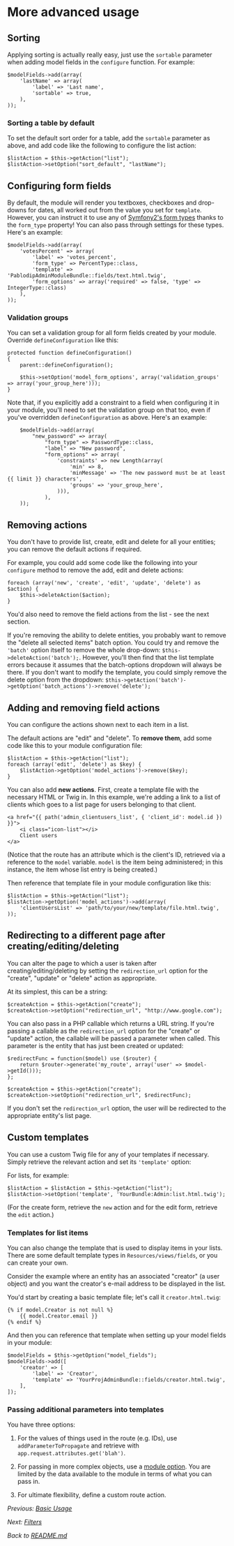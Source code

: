 # More advanced usage

## Sorting

Applying sorting is actually really easy, just use the `sortable` parameter when adding model fields in the `configure` function.  For example:

    $modelFields->add(array(
        'lastName' => array(
            'label' => 'Last name',
            'sortable' => true,
        ),
    ));

### Sorting a table by default

To set the default sort order for a table, add the `sortable` parameter as above, and add code like the
following to configure the list action:

    $listAction = $this->getAction("list");
    $listAction->setOption("sort_default", "lastName");

## Configuring form fields

By default, the module will render you textboxes, checkboxes and drop-downs for dates, all worked out from the value you set for `template`.  However, you can instruct it to use any of [Symfony2's form types](http://symfony.com/doc/current/reference/forms/types.html) thanks to the `form_type` property!
You can also pass through settings for these types.  Here's an example:

    $modelFields->add(array(
        'votesPercent' => array(
            'label' => 'votes_percent',
            'form_type' => PercentType::class,
            'template' => 'PablodipAdminModuleBundle::fields/text.html.twig',
            'form_options' => array('required' => false, 'type' => IntegerType::class)
        ),
    ));
    
### Validation groups

You can set a validation group for all form fields created by your module.  Override `defineConfiguration` like this:

    protected function defineConfiguration()
    {
        parent::defineConfiguration();

        $this->setOption('model_form_options', array('validation_groups' => array('your_group_here')));
    }

Note that, if you explicitly add a constraint to a field when configuring it in your module,
you'll need to set the validation group on that too, even if you've overridden `defineConfiguration` as above.
Here's an example:

        $modelFields->add(array(
            "new_password" => array(
                "form_type" => PasswordType::class,
                "label" => "New password",
                "form_options" => array(
                    'constraints' => new Length(array(
                        'min' => 8,
                        'minMessage' => 'The new password must be at least {{ limit }} characters',
                        'groups' => 'your_group_here',
                    ))),
                ),
        ));

## Removing actions

You don't have to provide list, create, edit and delete for all your entities; you can remove the default actions if required.
  
For example, you could add some code like the following into your `configure` method to remove the add, edit and delete actions:

    foreach (array('new', 'create', 'edit', 'update', 'delete') as $action) {
        $this->deleteAction($action);
    }

You'd also need to remove the field actions from the list - see the next section.

If you're removing the ability to delete entities, you probably want to remove the "delete all selected items" batch option.
You could try and remove the `'batch'` option itself to remove the whole drop-down: `$this->deleteAction('batch');`.
However, you'll then find that the list template errors because it assumes that the batch-options dropdown will always be there.
If you don't want to modify the template, you could simply remove the delete option from the dropdown:
`$this->getAction('batch')->getOption('batch_actions')->remove('delete');`


## Adding and removing field actions

You can configure the actions shown next to each item in a list.

The default actions are "edit" and "delete".  To **remove them**, add some code like this to your module configuration file:

    $listAction = $this->getAction("list");
    foreach (array('edit', 'delete') as $key) {
        $listAction->getOption('model_actions')->remove($key);
    }

You can also add **new actions**.  First, create a template file with the necessary HTML or Twig in.  In this example, we're adding a link to a list of clients which goes to a list page for users belonging to that client.

    <a href="{{ path('admin_clientusers_list', { 'client_id': model.id }) }}">
        <i class="icon-list"></i>
        Client users
    </a>

(Notice that the route has an attribute which is the client's ID, retrieved via a reference to the `model` variable.  `model` is the item being administered; in this instance, the item whose list entry is being created.)

Then reference that template file in your module configuration like this:

    $listAction = $this->getAction("list");
    $listAction->getOption('model_actions')->add(array(
        'clientUsersList' => 'path/to/your/new/template/file.html.twig',
    ));

## Redirecting to a different page after creating/editing/deleting

You can alter the page to which a user is taken after creating/editing/deleting by setting the `redirection_url` option for the "create", "update" or "delete" action as appropriate.

At its simplest, this can be a string:

    $createAction = $this->getAction("create");
    $createAction->setOption("redirection_url", "http://www.google.com");

You can also pass in a PHP callable which returns a URL string.  If you're passing a callable as the `redirection_url` option for the "create" or "update" action, the callable will be passed a parameter when called.  This parameter is the entity that has just been created or updated:

    $redirectFunc = function($model) use ($router) {
        return $router->generate('my_route', array('user' => $model->getId()));
    };

    $createAction = $this->getAction("create");
    $createAction->setOption("redirection_url", $redirectFunc);

If you don't set the `redirection_url` option, the user will be redirected to the appropriate entity's list page.

## Custom templates

You can use a custom Twig file for any of your templates if necessary.
Simply retrieve the relevant action and set its `'template'` option:

For lists, for example:

    $listAction = $listAction = $this->getAction("list");
    $listAction->setOption('template', 'YourBundle:Admin:list.html.twig');

(For the create form, retrieve the `new` action and for the edit form, retrieve the `edit` action.)

### Templates for list items

You can also change the template that is used to display items in your lists.
There are some default template types in `Resources/views/fields`, or you can create your own.

Consider the example where an entity has an associated "creator" (a user object) and you want the
creator's e-mail address to be displayed in the list.

You'd start by creating a basic template file; let's call it `creator.html.twig`:

    {% if model.Creator is not null %}
        {{ model.Creator.email }}
    {% endif %}

And then you can reference that template when setting up your model fields in your module:

    $modelFields = $this->getOption("model_fields");
    $modelFields->add([
        'creator' => [
            'label' => 'Creator',
            'template' => 'YourProjAdminBundle::fields/creator.html.twig',
        ],
    ]);


### Passing additional parameters into templates

You have three options:

1. For the values of things used in the route (e.g. IDs), use `addParameterToPropagate` and retrieve with `app.request.attributes.get('blah')`.

2. For passing in more complex objects, use a [module option](https://github.com/whiteoctober/PablodipModuleBundle#options).  You are limited by the data available to the module in terms of what you can pass in.

3. For ultimate flexibility, define a custom route action.

_Previous: [Basic Usage](basic-usage.md)_

_Next: [Filters](filters.md)_

_Back to [README.md](../README.md)_
